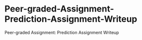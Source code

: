 # Peer-graded-Assignment-Prediction-Assignment-Writeup
Peer-graded Assignment: Prediction Assignment Writeup
